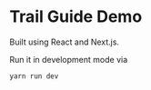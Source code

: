 # Trail Guide Demo

Built using React and Next.js.

Run it in development mode via

```shell
yarn run dev
```
